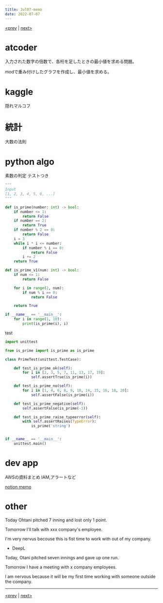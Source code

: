 ```yaml
---
title: Jul07-memo 
date: 2022-07-07 
---
```


[<prev](https://idekworks.github.io/TechnicalMemo/2022/07/06/Jul06.html) | [next>](https://idekworks.github.io/TechnicalMemo/2022/07/08/Jul08.html) 

# atcoder
入力された数字の倍数で、各桁を足したときの最小値を求める問題。

modで重み付けしたグラフを作成し、最小値を求める。

# kaggle
隠れマルコフ

# 統計
大数の法則

# python algo
素数の判定
テストつき

```python
"""
Input
[1, 2, 3, 4, 5, 6, ...]
"""

def is_prime(number: int) -> bool:
    if number <= 1:
        return False
    if number == 2: 
        return True
    if number % 2 == 0:
        return False
    i = 3
    while i * i <= number:
        if number % i == 0:
            return False
        i += 2
    return True

def is_prime_v1(num: int) -> bool:
    if num <= 1:
        return False

    for i in range(2, num):
        if num % i == 0:
            return False

    return True

if __name__ == '__main__':
    for i in range(1, 10):
        print(is_prime(i), i)

```

test
```python
import unittest

from is_prime import is_prime as is_prime

class PrimeTest(unittest.TestCase):

    def test_is_prime_ok(self):
        for i in [2, 3, 5, 7, 11, 13, 17, 19]:
            self.assertTrue(is_prime(i))

    def test_is_prime_no(self):
        for i in [1, 4, 6, 8, 9, 10, 14, 15, 16, 18, 20]:
            self.assertFalse(is_prime(i))

    def test_is_prime_negative(self):
        self.assertFalse(is_prime(-1))

    def test_is_prime_raise_typeerror(self):
        with self.assertRaises(TypeError):
            is_prime('string')


if __name__ == '__main__':
    unittest.main()
```

# dev app
AWSの資料まとめ
IAM,アラートなど

[notion memo](https://www.notion.so/Recruit-AWS-0b46690a9c0b48d7ab40a6873e4f7ad8)


# other
Today Ohtani pitched 7 inning and lost only 1 point.

Tomorrow I'll talk with xxx company's employee.

I'm very nervus becouse this is fist time to work with out of my company.

- DeepL

Today, Otani pitched seven innings and gave up one run.

Tomorrow I have a meeting with x company employees.

I am nervous because it will be my first time working with someone outside the company.




***
[<prev](https://idekworks.github.io/TechnicalMemo/2022/07/06/Jul06.html) | [next>](https://idekworks.github.io/TechnicalMemo/2022/07/08/Jul08.html)

